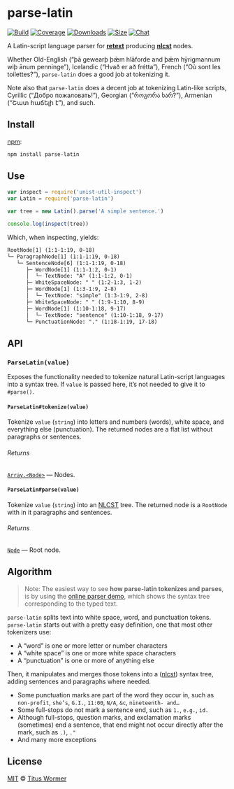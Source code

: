 # parse-latin

[![Build][build-badge]][build]
[![Coverage][coverage-badge]][coverage]
[![Downloads][downloads-badge]][downloads]
[![Size][size-badge]][size]
[![Chat][chat-badge]][chat]

A Latin-script language parser for [**retext**][retext] producing **[nlcst][]**
nodes.

Whether Old-English (“þā gewearþ þǣm hlāforde and þǣm hȳrigmannum wiþ ānum
penninge”), Icelandic (“Hvað er að frétta”), French (“Où sont les toilettes?”),
`parse-latin` does a good job at tokenizing it.

Note also that `parse-latin` does a decent job at tokenizing Latin-like scripts,
Cyrillic (“Добро пожаловать!”), Georgian (“როგორა ხარ?”), Armenian (“Շատ հաճելի
է”), and such.

## Install

[npm][]:

```sh
npm install parse-latin
```

## Use

```js
var inspect = require('unist-util-inspect')
var Latin = require('parse-latin')

var tree = new Latin().parse('A simple sentence.')

console.log(inspect(tree))
```

Which, when inspecting, yields:

```txt
RootNode[1] (1:1-1:19, 0-18)
└─ ParagraphNode[1] (1:1-1:19, 0-18)
   └─ SentenceNode[6] (1:1-1:19, 0-18)
      ├─ WordNode[1] (1:1-1:2, 0-1)
      │  └─ TextNode: "A" (1:1-1:2, 0-1)
      ├─ WhiteSpaceNode: " " (1:2-1:3, 1-2)
      ├─ WordNode[1] (1:3-1:9, 2-8)
      │  └─ TextNode: "simple" (1:3-1:9, 2-8)
      ├─ WhiteSpaceNode: " " (1:9-1:10, 8-9)
      ├─ WordNode[1] (1:10-1:18, 9-17)
      │  └─ TextNode: "sentence" (1:10-1:18, 9-17)
      └─ PunctuationNode: "." (1:18-1:19, 17-18)
```

## API

### `ParseLatin(value)`

Exposes the functionality needed to tokenize natural Latin-script languages into
a syntax tree.
If `value` is passed here, it’s not needed to give it to `#parse()`.

#### `ParseLatin#tokenize(value)`

Tokenize `value` (`string`) into letters and numbers (words), white space, and
everything else (punctuation).
The returned nodes are a flat list without paragraphs or sentences.

###### Returns

[`Array.<Node>`][nlcst] — Nodes.

#### `ParseLatin#parse(value)`

Tokenize `value` (`string`) into an [NLCST][] tree.
The returned node is a `RootNode` with in it paragraphs and sentences.

###### Returns

[`Node`][nlcst] — Root node.

## Algorithm

> Note: The easiest way to see **how parse-latin tokenizes and parses**, is by
> using the [online parser demo][demo], which
> shows the syntax tree corresponding to the typed text.

`parse-latin` splits text into white space, word, and punctuation tokens.
`parse-latin` starts out with a pretty easy definition, one that most other
tokenizers use:

- A “word” is one or more letter or number characters
- A “white space” is one or more white space characters
- A “punctuation” is one or more of anything else

Then, it manipulates and merges those tokens into a ([nlcst][]) syntax tree,
adding sentences and paragraphs where needed.

- Some punctuation marks are part of the word they occur in, such as
  `non-profit`, `she’s`, `G.I.`, `11:00`, `N/A`, `&c`, `nineteenth- and…`
- Some full-stops do not mark a sentence end, such as `1.`, `e.g.`, `id.`
- Although full-stops, question marks, and exclamation marks (sometimes) end a
  sentence, that end might not occur directly after the mark, such as `.)`,
  `."`
- And many more exceptions

## License

[MIT][license] © [Titus Wormer][author]

<!-- Definitions -->

[build-badge]: https://img.shields.io/travis/wooorm/parse-latin.svg
[build]: https://travis-ci.org/wooorm/parse-latin
[coverage-badge]: https://img.shields.io/codecov/c/github/wooorm/parse-latin.svg
[coverage]: https://codecov.io/github/wooorm/parse-latin
[downloads-badge]: https://img.shields.io/npm/dm/parse-latin.svg
[downloads]: https://www.npmjs.com/package/parse-latin
[size-badge]: https://img.shields.io/bundlephobia/minzip/parse-latin.svg
[size]: https://bundlephobia.com/result?p=parse-latin
[chat-badge]: https://img.shields.io/badge/join%20the%20community-on%20spectrum-7b16ff.svg
[chat]: https://spectrum.chat/unified/retext
[npm]: https://docs.npmjs.com/cli/install
[demo]: https://wooorm.com/parse-latin/
[license]: license
[author]: https://wooorm.com
[retext]: https://github.com/retextjs/retext
[nlcst]: https://github.com/syntax-tree/nlcst
